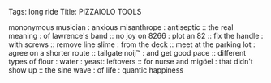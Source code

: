 Tags: long ride
Title: PIZZAIOLO TOOLS
  
mononymous musician : anxious misanthrope : antiseptic :: the real meaning : of lawrence's band :: no joy on 8266 : plot an 82 :: fix the handle : with screws :: remove line slime : from the deck :: meet at the parking lot : agree on a shorter route :: tailgate noij™ : and get good pace :: different types of flour : water : yeast: leftovers :: for nurse and migöel : that didn't show up :: the sine wave : of life : quantic happiness